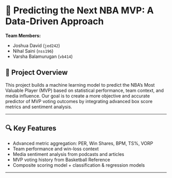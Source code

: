 # 🏀 Predicting the Next NBA MVP: A Data-Driven Approach

**Team Members:**  
- Joshua David (`jed242`)  
- Nihal Saini (`nss196`)  
- Varsha Balamurugan (`vb414`)  

## 📌 Project Overview

This project builds a machine learning model to predict the NBA’s Most Valuable Player (MVP) based on statistical performance, team context, and media influence. Our goal is to create a more objective and accurate predictor of MVP voting outcomes by integrating advanced box score metrics and sentiment analysis.

---

## 🔍 Key Features

- Advanced metric aggregation: PER, Win Shares, BPM, TS%, VORP
- Team performance and win-loss context
- Media sentiment analysis from podcasts and articles
- MVP voting history from Basketball Reference
- Composite scoring model + classification & regression models

---


